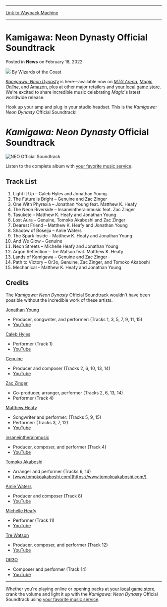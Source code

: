 
---
[Link to Wayback Machine](https://web.archive.org/web/20220218163838/https://magic.wizards.com/en/articles/archive/news/kamigawa-neon-dynasty-official-soundtrack-2022-02-18)

[_metadata_:author]:- "Wizards of the Coast"
[_metadata_:description]:- "The future is here. Light up your ears with the Kamigawa: Neon Dynasty Official Soundtrack!"
[_metadata_:generator]:- "Drupal 7 (http://drupal.org)"
[_metadata_:node]:- "1571076"
[_metadata_:publish_date]:- "2022-02-18"
[_metadata_:source]:- "div-main-content"
[_metadata_:title]:- "Kamigawa: Neon Dynasty Official Soundtrack"
[_metadata_:wayback_capture_timestamp]:- "2022-02-18 16:38:38"
[_metadata_:wayback_raw_url]:- "https://web.archive.org/web/20220218163838id_/https://magic.wizards.com/en/articles/archive/news/kamigawa-neon-dynasty-official-soundtrack-2022-02-18"
[_metadata_:wayback_url]:- "https://magic.wizards.com/en/articles/archive/news/kamigawa-neon-dynasty-official-soundtrack-2022-02-18"
---


Kamigawa: Neon Dynasty Official Soundtrack
==========================================



 Posted in **News**
 on February 18, 2022 






![](https://media.magic.wizards.com/styles/auth_small/public/images/person/wizards_author.jpg)
By Wizards of the Coast











[*Kamigawa: Neon Dynasty*](https://magic.wizards.com/en/products/kamigawa-neon-dynasty) is here—available now on [*MTG Arena*](https://magic.wizards.com/en/mtgarena), [*Magic Online*](https://magic.wizards.com/en/mtgo), and [Amazon](https://www.amazon.com/stores/page/1C5A2505-C20D-44F5-B31D-E91265896FF4?sub1=referral&campaign=dailymtg), plus at other major retailers and [your local game store](https://locator.wizards.com/). We're excited to share incredible music celebrating *Magic*'s latest worldwide release.


Hook up your amp and plug in your studio headset. This is the *Kamigawa: Neon Dynasty* Official Soundtrack!


*Kamigawa: Neon Dynasty* Official Soundtrack
============================================


![NEO Official Soundtrack](https://media.wizards.com/2022/images/daily/723nsdyyBE.png)


Listen to the complete album with [your favorite music service](https://ffm.to/neondynasty).


Track List
----------


1. Light it Up – Caleb Hyles and Jonathan Young
2. The Future is Bright – Genuine and Zac Zinger
3. One With Phyrexia – Jonathan Young feat. Matthew K. Heafy
4. The Neon Riverside – Insaneintherainmusic feat. Zac Zinger
5. Tasukete – Matthew K. Heafy and Jonathan Young
6. Lost Aura – Genuine, Tomoko Akaboshi and Zac Zinger
7. Dearest Friend – Matthew K. Heafy and Jonathan Young
8. Shadow of Boseiju – Amie Waters
9. The Spark Inside – Matthew K. Heafy and Jonathan Young
10. And We Glow – Genuine
11. Neon Streets – Michelle Heafy and Jonathan Young
12. Argon Reflection – Tre Watson feat. Matthew K. Heafy
13. Lands of Kamigawa – Genuine and Zac Zinger
14. Path to Victory – Or3o, Genuine, Zac Zinger, and Tomoko Akaboshi
15. Mechanical – Matthew K. Heafy and Jonathan Young

Credits
-------


The *Kamigawa: Neon Dynasty* Official Soundtrack wouldn't have been possible without the incredible work of these artists.


[Jonathan Young](https://twitter.com/JonathanYMusic)


* Producer, songwriter, and performer: (Tracks 1, 3, 5, 7, 9, 11, 15)
* [YouTube](https://www.youtube.com/channel/UC40gs0opj389ohjLnJIAJzA)

[Caleb Hyles](https://twitter.com/CalebHyles)


* Performer (Track 1)
* [YouTube](https://www.youtube.com/channel/UCmkTBtGbf0gSPnHN_slNrOQ)

[Genuine](https://twitter.com/itsgenuinemusic)


* Producer and composer (Tracks 2, 6, 10, 13, 14)
* [YouTube](https://www.youtube.com/user/JNguyenMusic1)

[Zac Zinger](http://zaczinger.com/)


* Co-producer, arranger, performer (Tracks 2, 6, 13, 14)
* Performer (Track 4)

[Matthew Heafy](https://twitter.com/matthewkheafy)


* Songwriter and performer: (Tracks 5, 9, 15)
* Performer: (Tracks 3, 7, 12)
* [YouTube](https://www.youtube.com/matthewkheafy)

[insaneintherainmusic](https://twitter.com/insanerainmusic)


* Producer, composer, and performer (Track 4)
* [YouTube](https://www.youtube.com/c/insaneintherainmusic)

[Tomoko Akaboshi](https://www.tomokoakaboshi.com/)


* Arranger and performer (Tracks 6, 14)
* [www.tomokoakaboshi.com](https://www.tomokoakaboshi.com/)

[Amie Waters](https://twitter.com/amiewatersmusic)


* Producer and composer (Track 8)
* [YouTube](https://www.youtube.com/c/amiewaters)

[Michelle Heafy](https://twitter.com/michelleheafy)


* Performer (Track 11)
* [YouTube](https://www.youtube.com/michelleheafy)

[Tre Watson](https://twitter.com/TreWatsonMusic)


* Producer, composer, and performer (Track 12)
* [YouTube](https://www.youtube.com/trewatsonmusic)

[OR3O](https://twitter.com/OR3O_XD)


* Composer and performer (Track 14)
* [YouTube](https://www.youtube.com/c/OR3O_xd)



---

Whether you're playing online or opening packs at [your local game store](https://locator.wizards.com/), crank the volume and light it up with the *Kamigawa: Neon Dynasty* Official Soundtrack using [your favorite music service](https://ffm.to/neondynasty).







